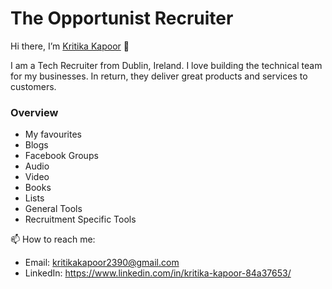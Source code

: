 # The Opportunist Recruiter
Hi there, I’m [Kritika Kapoor](https://www.linkedin.com/in/kritika-kapoor-84a37653/) 👋

I am a Tech Recruiter from Dublin, Ireland. I love building the technical team for my businesses. In return, they deliver great products and services to customers. 

### Overview
- My favourites
- Blogs
- Facebook Groups
- Audio
- Video
- Books
- Lists
- General Tools
- Recruitment Specific Tools

📫 How to reach me: 

- Email: kritikakapoor2390@gmail.com
- LinkedIn: https://www.linkedin.com/in/kritika-kapoor-84a37653/

<!---
Charmy2390/Charmy2390 is a ✨ special ✨ repository because its `README.md` (this file) appears on your GitHub profile.
You can click the Preview link to take a look at your changes.
--->
